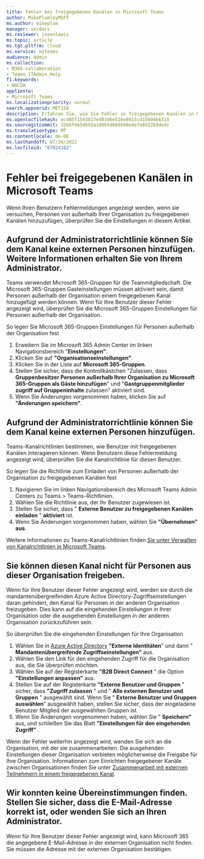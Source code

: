 ```yaml
---
title: Fehler bei freigegebenen Kanälen in Microsoft Teams
author: MikePlumleyMSFT
ms.author: mikeplum
manager: serdars
ms.reviewer: jasonlewis
ms.topic: article
ms.tgt.pltfrm: cloud
ms.service: msteams
audience: Admin
ms.collection:
- M365-collaboration
- Teams_ITAdmin_Help
f1.keywords:
- NOCSH
appliesto:
- Microsoft Teams
ms.localizationpriority: normal
search.appverid: MET150
description: Erfahren Sie, wie Sie Fehler in freigegebenen Kanälen in Microsoft Teams beheben.
ms.openlocfilehash: ecd05f1593817ed03d6e516e8915cd15694b6315
ms.sourcegitcommit: 3266fde54b92a18865d666b98e4e7e8322b9dedc
ms.translationtype: MT
ms.contentlocale: de-DE
ms.lasthandoff: 07/26/2022
ms.locfileid: "67024162"
---
```

# <a name="shared-channels-errors-in-microsoft-teams"></a>Fehler bei freigegebenen Kanälen in Microsoft Teams

Wenn Ihren Benutzern Fehlermeldungen angezeigt werden, wenn sie versuchen, Personen von außerhalb Ihrer Organisation zu freigegebenen Kanälen hinzuzufügen, überprüfen Sie die Einstellungen in diesem Artikel. 

## <a name="due-to-admin-policy-you-cant-add-external-people-to-the-channel-for-more-info-talk-to-your-admin"></a>Aufgrund der Administratorrichtlinie können Sie dem Kanal keine externen Personen hinzufügen. Weitere Informationen erhalten Sie von Ihrem Administrator.

Teams verwendet Microsoft 365-Gruppen für die Teammitgliedschaft. Die Microsoft 365-Gruppen Gasteinstellungen müssen aktiviert sein, damit Personen außerhalb der Organisation einem freigegebenen Kanal hinzugefügt werden können. Wenn für Ihre Benutzer dieser Fehler angezeigt wird, überprüfen Sie die Microsoft 365-Gruppen Einstellungen für Personen außerhalb der Organisation.

So legen Sie Microsoft 365-Gruppen Einstellungen für Personen außerhalb der Organisation fest
1. Erweitern Sie im Microsoft 365 Admin Center im linken Navigationsbereich "**Einstellungen"**.
1. Klicken Sie auf **"Organisationseinstellungen"**.
1. Klicken Sie in der Liste auf **Microsoft 365-Gruppen**.
1. Stellen Sie sicher, dass die Kontrollkästchen "Zulassen, dass **Gruppenbesitzer Personen außerhalb Ihrer Organisation zu Microsoft 365-Gruppen als Gäste hinzufügen**" und "**Gastgruppenmitglieder zugriff auf Gruppeninhalte** zulassen" aktiviert sind.
1. Wenn Sie Änderungen vorgenommen haben, klicken Sie auf **"Änderungen speichern"**.

## <a name="due-to-admin-policy-you-cant-add-external-people-to-the-channel"></a>Aufgrund der Administratorrichtlinie können Sie dem Kanal keine externen Personen hinzufügen.

Teams-Kanalrichtlinien bestimmen, wie Benutzer mit freigegebenen Kanälen interagieren können. Wenn Benutzern diese Fehlermeldung angezeigt wird, überprüfen Sie die Kanalrichtlinie für diesen Benutzer.

So legen Sie die Richtlinie zum Einladen von Personen außerhalb der Organisation zu freigegebenen Kanälen fest
1. Navigieren Sie im linken Navigationsbereich des Microsoft Teams Admin Centers zu Teams > Teams-Richtlinien.
1. Wählen Sie die Richtlinie aus, der Ihr Benutzer zugewiesen ist.
1. Stellen Sie sicher, dass " **Externe Benutzer zu freigegebenen Kanälen einladen** " **aktiviert** ist.
1. Wenn Sie Änderungen vorgenommen haben, wählen Sie **"Übernehmen" aus**.

Weitere Informationen zu Teams-Kanalrichtlinien finden [Sie unter Verwalten von Kanalrichtlinien in Microsoft Teams](teams-policies.md).

## <a name="you-cant-share-this-channel-with-people-from-this-org"></a>Sie können diesen Kanal nicht für Personen aus dieser Organisation freigeben.

Wenn für Ihre Benutzer dieser Fehler angezeigt wird, werden sie durch die mandantenübergreifenden Azure Active Directory-Zugriffseinstellungen daran gehindert, den Kanal für Personen in der anderen Organisation freizugeben. Dies kann auf die eingehenden Einstellungen in Ihrer Organisation oder die ausgehenden Einstellungen in der anderen Organisation zurückzuführen sein.

So überprüfen Sie die eingehenden Einstellungen für Ihre Organisation
1. Wählen Sie in [Azure Active Directory](https://aad.portal.azure.com) **"Externe Identitäten**" und dann " **Mandantenübergreifende Zugriffseinstellungen"** aus.
1. Wählen Sie den Link für den eingehenden Zugriff für die Organisation aus, die Sie überprüfen möchten.
1. Wählen Sie auf der Registerkarte **"B2B Direct Connect** " die Option **"Einstellungen anpassen"** aus.
1. Stellen Sie auf der Registerkarte **"Externe Benutzer und Gruppen** " sicher, dass **"Zugriff zulassen** " und " **Alle externen Benutzer und Gruppen** " ausgewählt sind. Wenn Sie " **Externe Benutzer und Gruppen auswählen**" ausgewählt haben, stellen Sie sicher, dass der eingeladene Benutzer Mitglied der ausgewählten Gruppen ist.
1. Wenn Sie Änderungen vorgenommen haben, wählen Sie " **Speichern"** aus, und schließen Sie das Blatt **"Einstellungen für den eingehenden Zugriff"** .

Wenn der Fehler weiterhin angezeigt wird, wenden Sie sich an die Organisation, mit der sie zusammenarbeiten. Die ausgehenden Einstellungen dieser Organisation verbieten möglicherweise die Freigabe für Ihre Organisation. Informationen zum Einrichten freigegebener Kanäle zwischen Organisationen finden Sie unter [Zusammenarbeit mit externen Teilnehmern in einem freigegebenen Kanal](/microsoft-365/solutions/collaborate-teams-direct-connect).

## <a name="we-couldnt-find-any-matches-make-sure-the-email-address-is-correct-or-talk-to-your-admin"></a>Wir konnten keine Übereinstimmungen finden. Stellen Sie sicher, dass die E-Mail-Adresse korrekt ist, oder wenden Sie sich an Ihren Administrator.

Wenn für Ihre Benutzer dieser Fehler angezeigt wird, kann Microsoft 365 die angegebene E-Mail-Adresse in der externen Organisation nicht finden. Sie müssen die Adresse mit der externen Organisation bestätigen.

